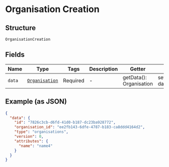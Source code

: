 
# Organisation Creation

## Structure

`OrganisationCreation`

## Fields

| Name | Type | Tags | Description | Getter | Setter |
|  --- | --- | --- | --- | --- | --- |
| `data` | [`Organisation`](../../doc/models/organisation.md) | Required | - | getData(): Organisation | setData(Organisation data): void |

## Example (as JSON)

```json
{
  "data": {
    "id": "7826c3cb-d6fd-41d0-b187-dc23ba928772",
    "organisation_id": "ee2fb143-6dfe-4787-b183-ca8ddd4164d2",
    "type": "organisations",
    "version": 0,
    "attributes": {
      "name": "name4"
    }
  }
}
```

